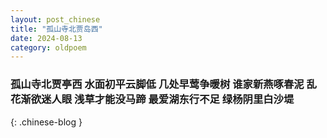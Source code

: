 ```yaml
---
layout: post_chinese
title: "孤山寺北贾岛西"
date: 2024-08-13
category: oldpoem
---
```


### 孤山寺北贾亭西 水面初平云脚低 几处早莺争暖树 谁家新燕啄春泥 乱花渐欲迷人眼 浅草才能没马蹄 最爱湖东行不足 绿杨阴里白沙堤
{: .chinese-blog }

